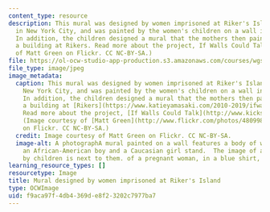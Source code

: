 ```yaml
---
content_type: resource
description: This mural was designed by women imprisoned at Riker's Island, a jail
  in New York City, and was painted by the women's children on a wall in East Harlem.
  In addition, the children designed a mural that the mothers then painted inside
  a building at Rikers. Read more about the project, If Walls Could Talk. (Image courtesy
  of Matt Green on Flickr. CC NC-BY-SA.)
file: https://ol-ocw-studio-app-production.s3.amazonaws.com/courses/wgs-s10-reproductive-politics-in-the-united-states-spring-2013/f9aca97f4db4369de8f23202c7977ba7_wgs-s10s13-th.jpg
file_type: image/jpeg
image_metadata:
  caption: This mural was designed by women imprisoned at Riker's Island, a jail in
    New York City, and was painted by the women's children on a wall in East Harlem.
    In addition, the children designed a mural that the mothers then painted inside
    a building at [Rikers](https://www.katieyamasaki.com/2010-2019/ifwallscouldtalk1).
    Read more about the project, [If Walls Could Talk](http://www.kickstarter.com/projects/130957112/if-walls-could-talk).
    (Image courtesy of [Matt Green](http://www.flickr.com/photos/48099890@N08/9474408517/in/photolist-frdPyZ)
    on Flickr. CC NC-BY-SA.)
  credit: Image courtesy of Matt Green on Flickr. CC NC-BY-SA.
  image-alt: A photographA mural painted on a wall features a body of water in which
    an African-American boy and a Caucasian girl stand.  The image of a woman surrounded
    by children is next to them. of a pregnant woman, in a blue shirt, holds her belly.
learning_resource_types: []
resourcetype: Image
title: Mural designed by women imprisoned at Riker's Island
type: OCWImage
uid: f9aca97f-4db4-369d-e8f2-3202c7977ba7
---
```

